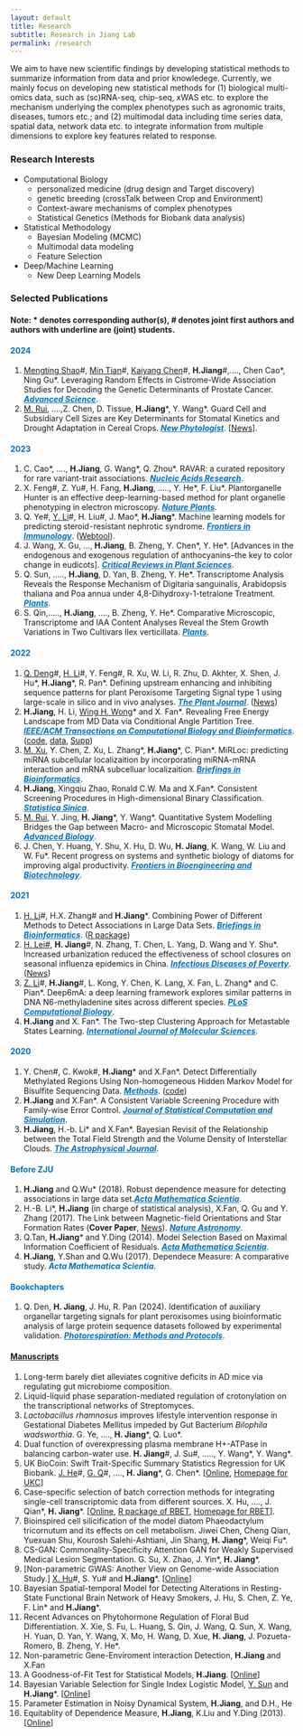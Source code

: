 ```yaml
---
layout: default
title: Research
subtitle: Research in Jiang Lab
permalink: /research
---
```

We aim to have new scientific findings by developing statistical methods to summarize information from data and prior knowledege. Currently, we mainly focus on developing new statistical methods for (1) biological multi-omics data, such as (sc)RNA-seq, chip-seq, xWAS etc. to explore the mechanism underlying the complex phenotypes such as agronomic traits, diseases, tumors etc.; and (2) multimodal data including time series data, spatial data, network data etc. to integrate information from multiple dimensions to explore key features related to response.

### Research Interests 
- Computational Biology
    - personalized medicine (drug design and Target discovery)
    - genetic breeding (crossTalk between Crop and Environment)
    - Context-aware mechanisms of complex phenotypes
    - Statistical Genetics (Methods for Biobank data analysis)
- Statistical Methodology
    - Bayesian Modeling (MCMC)
    - Multimodal data modeling
    - Feature Selection
- Deep/Machine Learning
    - New Deep Learning Models

### Selected Publications 
#### Note: \* denotes corresponding author(s), \# denotes joint first authors and authors with underline are (joint) students.
#### <span style="color:#0070C0">2024</span>
1. <u>Mengting Shao</u>\#, <u>Min Tian</u>\#, <u>Kaiyang Chen</u>\#, **H.Jiang**\#,...., Chen Cao\*, Ning Gu\*. Leveraging Random Effects in Cistrome-Wide Association Studies for Decoding the Genetic Determinants of Prostate Cancer. <a href="http://doi.org/10.1002/advs.202400815" style="color: #0070C0;">***Advanced Science***</a>.
1. <u>M. Rui</u>, ....,Z. Chen, D. Tissue, **H.Jiang**\*, Y. Wang\*. Guard Cell and Subsidiary Cell Sizes are Key Determinants for Stomatal Kinetics and Drought Adaptation in Cereal Crops. <a href="https://nph.onlinelibrary.wiley.com/doi/full/10.1111/nph.19757" style="color: #0070C0;">***New Phytologist***</a>. [[News](http://www.cab.zju.edu.cn/nxx/2024/0504/c6958a2910834/page.htm)].

#### <span style="color:#0070C0">2023</span>
1. C. Cao\*, ...., **H.Jiang**, G. Wang\*, Q. Zhou\*. RAVAR: a curated repository for rare variant-trait associations. <a href="https://academic.oup.com/nar/advance-article/doi/10.1093/nar/gkad876/7311081?login=true" style="color: #0070C0;">***Nucleic Acids Research***</a>.
1. X. Feng\#, Z. Yu\#, H. Fang, **H.Jiang**, ....., Y. He\*,  F. Liu\*. Plantorganelle Hunter is an effective deep-learning-based method for plant organelle phenotyping in electron microscopy. <a href="https://www.nature.com/articles/s41477-023-01527-5" style="color: #0070C0;">***Nature Plants***</a>.
1. Q. Ye\#, <u>Y. Li</u>\#,  H. Liu\#, J. Mao\*, **H.Jiang**\*. Machine learning models for predicting steroid⁃resistant nephrotic syndrome. <a href="https://www.frontiersin.org/articles/10.3389/fimmu.2023.1090241/full" style="color: #0070C0;">***Frontiers in Immunology***</a>. ([Webtool](https://datalinkx.shinyapps.io/srns/)).
1. J. Wang, X. Gu, ..., **H.Jiang**, B. Zheng, Y. Chen\*, Y. He\*. [Advances in the endogenous and exogenous regulation of anthocyanins–the key to color change in eudicots]. <a href="https://www.tandfonline.com/doi/full/10.1080/07352689.2023.2227485" style="color: #0070C0;">***Critical Reviews in Plant Sciences***</a>.
1. Q. Sun, ....., **H.Jiang**, D. Yan, B. Zheng, Y. He\*. Transcriptome Analysis Reveals the Response Mechanism of Digitaria sanguinalis, Arabidopsis thaliana and Poa annua under 4,8-Dihydroxy-1-tetralone Treatment. <a href="https://www.mdpi.com/2223-7747/12/14/2728/review_report" style="color: #0070C0;">***Plants***</a>.
1. S. Qin,....., **H.Jiang**, ...., B. Zheng, Y. He\*. Comparative Microscopic, Transcriptome and IAA Content Analyses Reveal the Stem Growth Variations in Two Cultivars Ilex verticillata. <a href="https://www.mdpi.com/2223-7747/12/10/1941" style="color: #0070C0;">***Plants***</a>.

#### <span style="color:#0070C0">2022</span>
1. <u>Q. Deng</u>\#, <u> H. Li</u>\#, Y. Feng\#, R. Xu, W. Li, R. Zhu, D. Akhter, X. Shen, J. Hu\*, **H.Jiang**\*, R. Pan\*. Defining upstream enhancing and inhibiting sequence patterns for plant Peroxisome Targeting Signal type 1 using large-scale in silico and in vivo analyses. <a href="https://onlinelibrary.wiley.com/doi/10.1111/tpj.15840" style="color: #0070C0;">***The Plant Journal***</a>. ([News](http://www.cab.zju.edu.cn/chinese/2022/0705/c11148a2601415/page.htm))
1. **H.Jiang**, H. Li, [Wing H. Wong](https://biox.stanford.edu/people/wing-wong)\* and X. Fan\*. Revealing Free Energy Landscape from MD Data via Conditional Angle Partition Tree. <a href="[https://www.nature.com/articles/s41477-023-01527-5](https://ieeexplore.ieee.org/abstract/document/9767706)" style="color: #0070C0;">***IEEE/ACM Transactions on Computational Biology and Bioinformatics***</a>. ([code](/resources/capt.zip), [data](/resources/ala-traj.zip), [Supp](/resources/capt-supp.pdf))
1. <u>M. Xu</u>, Y. Chen, Z. Xu, L. Zhang\*, **H.Jiang**\*, C. Pian\*. MiRLoc: predicting miRNA subcellular localizaition by incorporating miRNA-mRNA interaction and mRNA subcelluar localizaition. <a href="[https://www.nature.com/articles/s41477-023-01527-5](https://academic.oup.com/bib/advance-article-abstract/doi/10.1093/bib/bbac044/6532537)" style="color: #0070C0;">***Briefings in Bioinformatics***</a>.
1. **H.Jiang**, Xingqiu Zhao, Ronald C.W. Ma and X.Fan\*. Consistent Screening Procedures in High-dimensional Binary Classification. <a href="[https://www.nature.com/articles/s41477-023-01527-5](http://www3.stat.sinica.edu.tw/preprint/SS-2020-0088_Preprint.pdf)" style="color: #0070C0;">***Statistica Sinica***</a>.
1. <u>M. Rui</u>, Y. Jing, **H. Jiang**\*, Y. Wang\*. Quantitative System Modelling Bridges the Gap between Macro- and Microscopic Stomatal Model. <a href="[https://www.nature.com/articles/s41477-023-01527-5](https://onlinelibrary.wiley.com/doi/10.1002/adbi.202200131)" style="color: #0070C0;">***Advanced Biology***</a>.
1. J. Chen, Y. Huang, Y. Shu, X. Hu, D. Wu, **H. Jiang**, K. Wang, W. Liu and W. Fu\*. Recent progress on systems and synthetic biology of diatoms for improving algal productivity. <a href="https://www.frontiersin.org/journals/bioengineering-and-biotechnology/articles/10.3389/fbioe.2022.908804/full" style="color: #0070C0;">***Frontiers in Bioengineering and Biotechnology***</a>.

#### <span style="color:#0070C0">2021</span>
1. <u>H. Li</u>\#, H.X. Zhang\# and **H.Jiang**\*. Combining Power of Different Methods to Detect Associations in Large Data Sets. <a href="https://academic.oup.com/bib/advance-article/doi/10.1093/bib/bbab488/6447432" style="color: #0070C0;">***Briefings in Bioinformatics***</a>. ([R package](/resources/DM.zip))
1. [H. Lei\#](https://person.zju.edu.cn/0018217), **H. Jiang**\#, N. Zhang, T. Chen, L. Yang, D. Wang and Y. Shu\*. Increased urbanization reduced the effectiveness of school closures on seasonal influenza epidemics in China. <a href="https://idpjournal.biomedcentral.com/articles/10.1186/s40249-021-00911-7" style="color: #0070C0;">***Infectious Diseases of Poverty***</a>. ([News](https://nihds.zju.edu.cn/2022/0426/c66553a2524226/page.htm))
1. <u>Z. Li</u>\#, **H.Jiang**\#, L. Kong, Y. Chen, K. Lang, X. Fan, L. Zhang\* and C. Pian\*. Deep6mA: a deep learning framework explores similar patterns in DNA N6-methyladenine sites across different species. <a href="https://doi.org/10.1371/journal.pcbi.1008767" style="color: #0070C0;">***PLoS Computational Biology***</a>.
1. **H.Jiang** and X. Fan\*. The Two-step Clustering Approach for Metastable States Learning. <a href="https://www.mdpi.com/1422-0067/22/12/6576" style="color: #0070C0;">***International Journal of Molecular Sciences***</a>.

#### <span style="color:#0070C0">2020</span>
1. Y. Chen\#, C. Kwok\#, **H.Jiang**\* and X.Fan\*. Detect Differentially Methylated Regions Using Non-homogeneous Hidden Markov Model for Bisulfite Sequencing Data. <a href="https://doi.org/10.1016/j.ymeth.2020.09.009" style="color: #0070C0;">***Methods***</a>. ([code](/resources/BSDMR.zip))
1. **H.Jiang** and X.Fan\*. A Consistent Variable Screening Procedure with Family-wise Error Control. <a href="https://doi.org/10.1080/00949655.2020.1724291" style="color: #0070C0;">***Journal of Statistical Computation and Simulation***</a>.
1. **H.Jiang**, H.-b. Li\* and X.Fan\*. Bayesian Revisit of the Relationship between the Total Field Strength and the Volume Density of Interstellar Clouds. <a href="https://doi.org/10.3847/1538-4357/ab672b" style="color: #0070C0;">***The Astrophysical Journal***</a>.

#### <span style="color:#0070C0">Before ZJU</span>
1. **H.Jiang** and Q.Wu\* (2018). Robust dependence measure for detecting associations in large data set.<a href="https://doi.org/10.1016/S0252-9602(17)30117-0" style="color: #0070C0;">***Acta Mathematica Scientia***</a>.
1. H.-B. Li\*, **H.Jiang** (in charge of statistical analysis), X.Fan, Q. Gu and Y. Zhang (2017). The Link between Magnetic-field Orientations and Star Formation Rates (**Cover Paper**, [News](https://www.cpr.cuhk.edu.hk/en/press/cuhk-physicist-and-statistician-work-together-to-reveal-link-between-magnetic-fields-and-birth-rate-of-stars/)). <a href="https://doi.org/10.1038/s41550-017-0158" style="color: #0070C0;">***Nature Astronomy***</a>.
1. Q.Tan, **H.Jiang**\* and Y.Ding (2014). Model Selection Based on Maximal Information Coefficient of Residuals. <a href="https://doi.org/10.1016/S0252-9602(14)60031-X" style="color: #0070C0;">***Acta Mathematica Scientia***</a>.
1. **H.Jiang**, Y.Shan and Q.Wu (2017). Dependece Measure: A comparative study. <span style="color:#0070C0">***Acta Mathematica Scientia***</span>.

#### <span style="color:#0070C0">Bookchapters</span>
1. Q. Den, **H. Jiang**, J. Hu, R. Pan (2024). Identification of auxiliary organellar targeting signals for plant peroxisomes using bioinformatic analysis of large protein sequence datasets followed by experimental validation. <a href="https://doi.org/10.1007/978-1-0716-3802-6" style="color: #0070C0;">***Photorespiration: Methods and Protocols***</a>.

#### <span style="color:#0070C0">[Manuscripts]((/resources))</span>
1. Long-term barely diet alleviates cognitive deficits in AD mice via regulating gut microbiome composition.
1. Liquid-liquid phase separation-mediated regulation of crotonylation on the transcriptional networks of Streptomyces.
1. *Lactobacillus rhamnosus* improves lifestyle intervention response in Gestational Diabetes Mellitus impeded by Gut Bacterium *Bilophila wadsworthia*. G. Ye, ...., **H. Jiang**\*, Q. Luo\*.
1. Dual function of overexpressing plasma membrane H+-ATPase in balancing carbon-water use. **H. Jiang**\#, J. Su\#, ....., Y. Wang\*, Y. Wang\*.
1. UK BioCoin: Swift Trait-Specific Summary Statistics Regression for UK Biobank. <u>J. He</u>\#, <u>G. Q</u>\#, ...., **H. Jiang**\*, G. Chen\*. [[Online](https://biorxiv.org/cgi/content/short/2024.04.12.589273v1), [Homepage for UKC](https://github.com/Ttttt47/UKBioCoin)]
1.  Case-specific selection of batch correction methods for integrating single-cell transcriptomic data from different sources. X. Hu, ...., J. Qian\*, **H. Jiang**\*. [[Online](https://biorxiv.org/cgi/content/short/2024.05.26.595911v1), [R package of RBET](/resources/RBET_0.1.0.zip), [Homepage for RBET](https://github.com/zlyx26/RBET)].
1. Bioinspired cell silicification of the model diatom Phaeodactylum tricornutum and its effects on cell metabolism. Jiwei Chen, Cheng Qian, Yuexuan Shu, Kourosh Salehi-Ashtiani, Jin Shang, **H. Jiang**\*, Weiqi Fu\*.
1. CS-GAN: Commonality-Specificity Attention GAN for Weakly Supervised Medical Lesion Segmentation. G. Su, X. Zhao, J. Yin\*, **H. Jiang**\*.
1. [Non-parametric GWAS: Another View on Genome-wide Association Study.] <u>X. Hu</u>\#, S. Yu\# and **H.Jiang**\*. [[Online](https://www.biorxiv.org/content/10.1101/2022.11.11.516099v1)]
1. Bayesian Spatial-temporal Model for Detecting Alterations in Resting-State Functional Brain Network of Heavy Smokers, J. Hu, S. Chen, Z. Ye, F. Lin\* and **H.Jiang**\*.
1. Recent Advances on Phytohormone Regulation of Floral Bud Differentiation. X. Xie, S. Fu, L. Huang, S. Qin, J. Wang, Q. Sun, X. Wang, H. Yuan, D. Yan, Y. Wang, X. Mo, H. Wang, D. Xue, **H. Jiang**, J. Pozueta-Romero, B. Zheng, Y. He\*.
1. Non-parametric Gene-Enviroment interaction Detection, **H.Jiang** and X.Fan
1. A Goodness-of-Fit Test for Statistical Models, **H.Jiang**. [[Online](https://arxiv.org/pdf/2006.08864.pdf)]
1. Bayesian Variable Selection for Single Index Logistic Model, <u>Y. Sun</u> and **H.Jiang**\*. [[Online](https://arxiv.org/pdf/2012.06199.pdf)]
1. Parameter Estimation in Noisy Dynamical System, **H.Jiang**, and  D.H., He
1. Equitablity of Dependence Measure, **H.Jiang**, K.Liu and Y.Ding (2013). [[Online](https://arxiv.org/pdf/1501.02102.pdf)]
